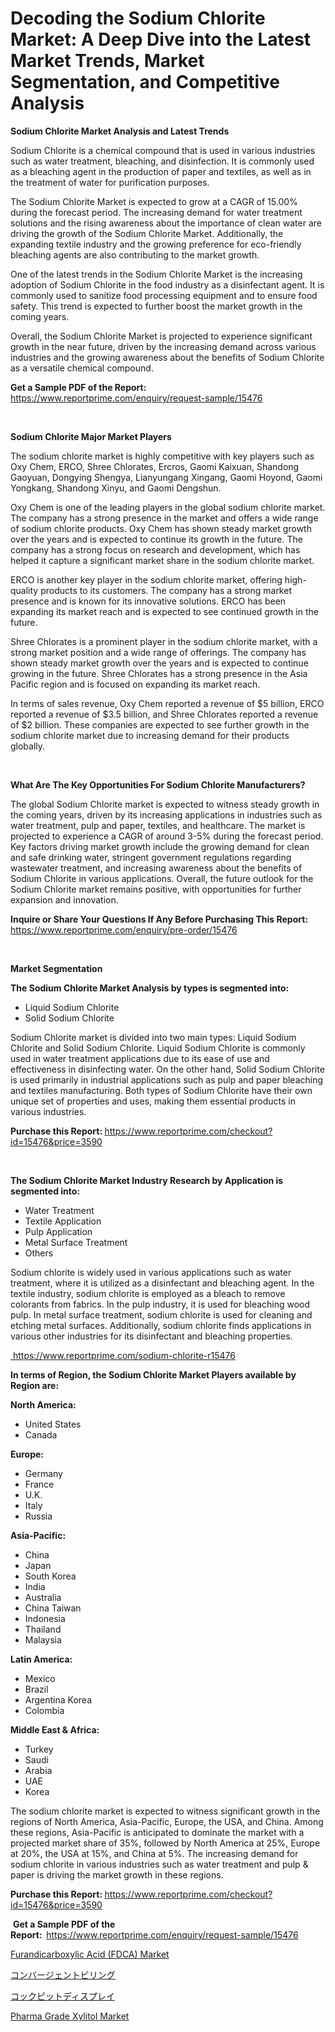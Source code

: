 <p><h1>Decoding the Sodium Chlorite Market: A Deep Dive into the Latest Market Trends, Market Segmentation, and Competitive Analysis</h1></p><p><strong>Sodium Chlorite Market Analysis and Latest Trends</strong></p>
<p><p>Sodium Chlorite is a chemical compound that is used in various industries such as water treatment, bleaching, and disinfection. It is commonly used as a bleaching agent in the production of paper and textiles, as well as in the treatment of water for purification purposes.</p><p>The Sodium Chlorite Market is expected to grow at a CAGR of 15.00% during the forecast period. The increasing demand for water treatment solutions and the rising awareness about the importance of clean water are driving the growth of the Sodium Chlorite Market. Additionally, the expanding textile industry and the growing preference for eco-friendly bleaching agents are also contributing to the market growth.</p><p>One of the latest trends in the Sodium Chlorite Market is the increasing adoption of Sodium Chlorite in the food industry as a disinfectant agent. It is commonly used to sanitize food processing equipment and to ensure food safety. This trend is expected to further boost the market growth in the coming years.</p><p>Overall, the Sodium Chlorite Market is projected to experience significant growth in the near future, driven by the increasing demand across various industries and the growing awareness about the benefits of Sodium Chlorite as a versatile chemical compound.</p></p>
<p><strong>Get a Sample PDF of the Report:&nbsp;</strong> <a href="https://www.reportprime.com/enquiry/request-sample/15476">https://www.reportprime.com/enquiry/request-sample/15476</a></p>
<p>&nbsp;</p>
<p><strong>Sodium Chlorite Major Market Players</strong></p>
<p><p>The sodium chlorite market is highly competitive with key players such as Oxy Chem, ERCO, Shree Chlorates, Ercros, Gaomi Kaixuan, Shandong Gaoyuan, Dongying Shengya, Lianyungang Xingang, Gaomi Hoyond, Gaomi Yongkang, Shandong Xinyu, and Gaomi Dengshun.</p><p>Oxy Chem is one of the leading players in the global sodium chlorite market. The company has a strong presence in the market and offers a wide range of sodium chlorite products. Oxy Chem has shown steady market growth over the years and is expected to continue its growth in the future. The company has a strong focus on research and development, which has helped it capture a significant market share in the sodium chlorite market.</p><p>ERCO is another key player in the sodium chlorite market, offering high-quality products to its customers. The company has a strong market presence and is known for its innovative solutions. ERCO has been expanding its market reach and is expected to see continued growth in the future.</p><p>Shree Chlorates is a prominent player in the sodium chlorite market, with a strong market position and a wide range of offerings. The company has shown steady market growth over the years and is expected to continue growing in the future. Shree Chlorates has a strong presence in the Asia Pacific region and is focused on expanding its market reach.</p><p>In terms of sales revenue, Oxy Chem reported a revenue of $5 billion, ERCO reported a revenue of $3.5 billion, and Shree Chlorates reported a revenue of $2 billion. These companies are expected to see further growth in the sodium chlorite market due to increasing demand for their products globally.</p></p>
<p>&nbsp;</p>
<p><strong>What Are The Key Opportunities For Sodium Chlorite Manufacturers?</strong></p>
<p><p>The global Sodium Chlorite market is expected to witness steady growth in the coming years, driven by its increasing applications in industries such as water treatment, pulp and paper, textiles, and healthcare. The market is projected to experience a CAGR of around 3-5% during the forecast period. Key factors driving market growth include the growing demand for clean and safe drinking water, stringent government regulations regarding wastewater treatment, and increasing awareness about the benefits of Sodium Chlorite in various applications. Overall, the future outlook for the Sodium Chlorite market remains positive, with opportunities for further expansion and innovation.</p></p>
<p><strong>Inquire or Share Your Questions If Any Before Purchasing This Report:</strong> <a href="https://www.reportprime.com/enquiry/pre-order/15476">https://www.reportprime.com/enquiry/pre-order/15476</a></p>
<p>&nbsp;</p>
<p><strong>Market Segmentation</strong></p>
<p><strong>The Sodium Chlorite Market Analysis by types is segmented into:</strong></p>
<p><ul><li>Liquid Sodium Chlorite</li><li>Solid Sodium Chlorite</li></ul></p>
<p><p>Sodium Chlorite market is divided into two main types: Liquid Sodium Chlorite and Solid Sodium Chlorite. Liquid Sodium Chlorite is commonly used in water treatment applications due to its ease of use and effectiveness in disinfecting water. On the other hand, Solid Sodium Chlorite is used primarily in industrial applications such as pulp and paper bleaching and textiles manufacturing. Both types of Sodium Chlorite have their own unique set of properties and uses, making them essential products in various industries.</p></p>
<p><strong>Purchase this Report:&nbsp;</strong><a href="https://www.reportprime.com/checkout?id=15476&price=3590">https://www.reportprime.com/checkout?id=15476&price=3590</a></p>
<p>&nbsp;</p>
<p><strong>The Sodium Chlorite Market Industry Research by Application is segmented into:</strong></p>
<p><ul><li>Water Treatment</li><li>Textile Application</li><li>Pulp Application</li><li>Metal Surface Treatment</li><li>Others</li></ul></p>
<p><p>Sodium chlorite is widely used in various applications such as water treatment, where it is utilized as a disinfectant and bleaching agent. In the textile industry, sodium chlorite is employed as a bleach to remove colorants from fabrics. In the pulp industry, it is used for bleaching wood pulp. In metal surface treatment, sodium chlorite is used for cleaning and etching metal surfaces. Additionally, sodium chlorite finds applications in various other industries for its disinfectant and bleaching properties.</p></p>
<p><a href="https://www.reportprime.com/sodium-chlorite-r15476">&nbsp;https://www.reportprime.com/sodium-chlorite-r15476</a></p>
<p><strong>In terms of Region, the Sodium Chlorite Market Players available by Region are:</strong></p>
<p>
    <p> <strong> North America: </strong>
        <ul>
            <li>United States</li>
            <li>Canada</li>
        </ul>
        </p> 
    <p> <strong> Europe: </strong>
        <ul>
            <li>Germany</li>
            <li>France</li>
            <li>U.K.</li>
            <li>Italy</li>
            <li>Russia</li>
        </ul>
        </p> 
    <p> <strong> Asia-Pacific: </strong>
        <ul>
            <li>China</li>
            <li>Japan</li>
            <li>South Korea</li>
            <li>India</li>
            <li>Australia</li>
            <li>China Taiwan</li>
            <li>Indonesia</li>
            <li>Thailand</li>
            <li>Malaysia</li>
        </ul>
        </p> 
    <p> <strong> Latin America: </strong>
        <ul>
            <li>Mexico</li>
            <li>Brazil</li>
            <li>Argentina Korea</li>
            <li>Colombia</li>
        </ul>
        </p> 
    <p> <strong> Middle East & Africa: </strong>
        <ul>
            <li>Turkey</li>
            <li>Saudi</li>
            <li>Arabia</li>
            <li>UAE</li>
            <li>Korea</li>
        </ul>
    </p>
    </p>
<p><p>The sodium chlorite market is expected to witness significant growth in the regions of North America, Asia-Pacific, Europe, the USA, and China. Among these regions, Asia-Pacific is anticipated to dominate the market with a projected market share of 35%, followed by North America at 25%, Europe at 20%, the USA at 15%, and China at 5%. The increasing demand for sodium chlorite in various industries such as water treatment and pulp & paper is driving the market growth in these regions.</p></p>
<p><strong>Purchase this Report: </strong><a href="https://www.reportprime.com/checkout?id=15476&price=3590">https://www.reportprime.com/checkout?id=15476&price=3590</a></p>
<p>&nbsp;<strong>Get a Sample PDF of the Report:&nbsp;&nbsp;</strong><a href="https://www.reportprime.com/enquiry/request-sample/15476">https://www.reportprime.com/enquiry/request-sample/15476</a></p>
<p><strong></strong></p>
<p><p><a href="https://www.linkedin.com/pulse/furandicarboxylic-acid-fdca-market-size-evaluating-its-trends-hmsse?trackingId=fG7nEg52gF%2FXT5Kjx4Wtkg%3D%3D">Furandicarboxylic Acid (FDCA) Market</a></p><p><a href="https://medium.com/@thomasbaker655/%E5%8F%8E%E6%9D%9F%E8%AA%B2%E9%87%91%E5%B8%82%E5%A0%B4-%E5%B8%82%E5%A0%B4cagr-%E5%B8%82%E5%A0%B4%E3%83%88%E3%83%AC%E3%83%B3%E3%83%89-%E6%88%90%E9%95%B7%E6%88%A6%E7%95%A5%E3%81%B8%E3%81%AE%E6%B4%9E%E5%AF%9F-29396230fbd8">コンバージェントビリング</a></p><p><a href="https://medium.com/@jarredmertz53/%E3%82%B3%E3%83%83%E3%82%AF%E3%83%94%E3%83%83%E3%83%88%E3%83%87%E3%82%A3%E3%82%B9%E3%83%97%E3%83%AC%E3%82%A4%E5%B8%82%E5%A0%B4%E3%81%AE%E5%88%86%E6%9E%90-%E3%82%B0%E3%83%AD%E3%83%BC%E3%83%90%E3%83%AB%E7%94%A3%E6%A5%AD%E8%A6%96%E7%82%B9%E3%81%A8%E4%BA%88%E6%B8%AC-2024%E5%B9%B4%E3%81%8B%E3%82%892031%E5%B9%B4%E3%81%BE%E3%81%A7-1b9b01c08f8e">コックピットディスプレイ</a></p><p><a href="https://www.linkedin.com/pulse/pharma-grade-xylitol-market-research-report-forecasted-period-pa3fe?trackingId=T12S696zlC0CDB0LX76epg%3D%3D">Pharma Grade Xylitol Market</a></p></p>